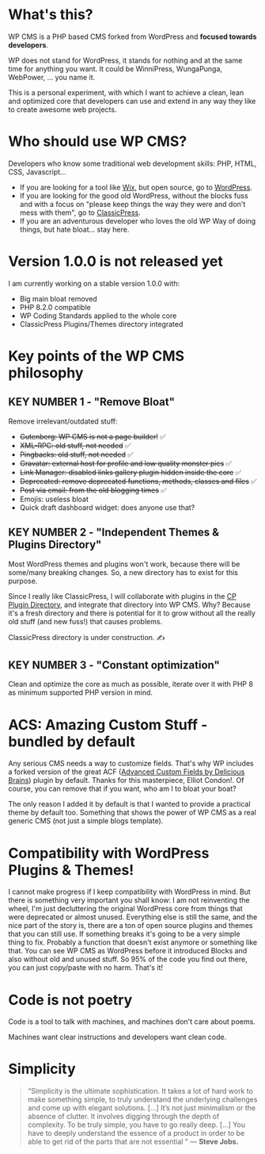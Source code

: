 # What's this?

WP CMS is a PHP based CMS forked from WordPress and **focused towards developers**.

WP does not stand for WordPress, it stands for nothing and at the same time for anything you want. It could be WinniPress, WungaPunga, WebPower, ... you name it.

This is a personal experiment, with which I want to achieve a clean, lean and optimized core that developers can use and extend in any way they like to create awesome web projects.

# Who should use WP CMS?

Developers who know some traditional web development skills: PHP, HTML, CSS, Javascript...

- If you are looking for a tool like [Wix](https://www.wix.com/), but open source, go to [WordPress](https://wordpress.org/).
- If you are looking for the good old WordPress, without the blocks fuss and with a focus on "please keep things the way they were and don't mess with them", go to [ClassicPress](https://www.classicpress.net/).
- If you are an adventurous developer who loves the old WP Way of doing things, but hate bloat... stay here.

# Version 1.0.0 is not released yet

I am currently working on a stable version 1.0.0 with:

* Big main bloat removed
* PHP 8.2.0 compatible
* WP Coding Standards applied to the whole core
* ClassicPress Plugins/Themes directory integrated

# Key points of the WP CMS philosophy

## KEY NUMBER 1 - "Remove Bloat"

Remove irrelevant/outdated stuff:

* ~~Gutenberg: WP CMS is not a page builder!~~ ✅
* ~~XML-RPC: old stuff, not needed~~ ✅
* ~~Pingbacks: old stuff, not needed~~ ✅
* ~~Gravatar: external host for profile and low quality monster pics~~ ✅
* ~~Link Manager: disabled links gallery plugin hidden inside the core~~ ✅
* ~~Deprecated: remove deprecated functions, methods, classes and files~~ ✅
* ~~Post via email: from the old blogging times~~ ✅
* Emojis: useless bloat
* Quick draft dashboard widget: does anyone use that?

## KEY NUMBER 2 - "Independent Themes & Plugins Directory"

Most WordPress themes and plugins won't work, because there will be some/many breaking changes. So, a new directory has to exist for this purpose.

Since I really like ClassicPress, I will collaborate with plugins in the [CP Plugin Directory](https://directory.classicpress.net/plugins), and integrate that directory into WP CMS. Why? Because it's a fresh directory and there is potential for it to grow without all the really old stuff (and new fuss!) that causes problems.

ClassicPress directory is under construction. ✍️

## KEY NUMBER 3 - "Constant optimization"

Clean and optimize the core as much as possible, iterate over it with PHP 8 as minimum supported PHP version in mind.

# ACS: Amazing Custom Stuff - bundled by default

Any serious CMS needs a way to customize fields. That's why WP includes a forked version of the great ACF ([Advanced Custom Fields by Delicious Brains](https://www.advancedcustomfields.com/)) plugin by default. Thanks for this masterpiece, Elliot Condon!. Of course, you can remove that if you want, who am I to bloat your boat?

The only reason I added it by default is that I wanted to provide a practical theme by default too. Something that shows the power of WP CMS as a real generic CMS (not just a simple blogs template).

# Compatibility with WordPress Plugins & Themes!

I cannot make progress if I keep compatibility with WordPress in mind. But there is something very important you shall know: I am not reinventing the wheel, I'm just decluttering the original WordPress core from things that were deprecated or almost unused. Everything else is still the same, and the nice part of the story is, there are a ton of open source plugins and themes that you can still use. If something breaks it's going to be a very simple thing to fix. Probably a function that doesn't exist anymore or something like that. You can see WP CMS as WordPress before it introduced Blocks and also without old and unused stuff. So 95% of the code you find out there, you can just copy/paste with no harm. That's it!

# Code is not poetry

Code is a tool to talk with machines, and machines don't care about poems.

Machines want clear instructions and developers want clean code.

# Simplicity

> “Simplicity is the ultimate sophistication. It takes a lot of hard
> work to make something simple, to truly understand the underlying
> challenges and come up with elegant solutions. […] It’s not just
> minimalism or the absence of clutter. It involves digging through the
> depth of complexity. To be truly simple, you have to go really deep.
> […] You have to deeply understand the essence of a product in order to
> be able to get rid of the parts that are not essential “ —  **Steve Jobs.**